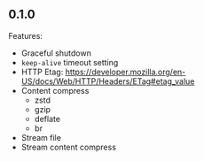 ## 0.1.0

Features:

- Graceful shutdown
- `keep-alive` timeout setting
- HTTP Etag: https://developer.mozilla.org/en-US/docs/Web/HTTP/Headers/ETag#etag_value
- Content compress
    - zstd
    - gzip
    - deflate
    - br
- Stream file
- Stream content compress
